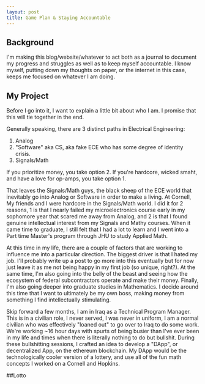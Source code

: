 ```yaml
---
layout: post
title: Game Plan & Staying Accountable
---
```


## Background
I'm making this blog/website/whatever to act both as a journal to document my progress and struggles as well as to keep myself accountable. I know myself, putting down my thoughts on paper, or the internet in this case, keeps me focused on whatever I am doing. 

## My Project
Before I go into it, I want to explain a little bit about who I am. I promise that this will tie together in the end.

Generally speaking, there are 3 distinct paths in Electrical Engineering:
1. Analog
2. "Software" aka CS, aka fake ECE who has some degree of identity crisis.
3. Signals/Math

If you prioritize money, you take option 2. If you're hardcore, wicked smaht, and have a love for op-amps, you take option 1.

That leaves the Signals/Math guys, the black sheep of the ECE world that inevitably go into Analog or Software in order to make a living. At Cornell, My friends and I were hardcore in the Signals/Math world. I did it for 2 reasons, 1 is that I nearly failed my microelectronics course early in my sophomore year that scared me away from Analog, and 2 is that I found genuine intellectual interest from my Signals and Mathy courses. When it came time to graduate, I still felt that I had a lot to learn and I went into a Part time Master's program through JHU to study Applied Math. 

At this time in my life, there are a couple of factors that are working to influence me into a particular direction. The biggest driver is that I hated my job. I'll probably write up a post to go more into this eventually but for now just leave it as me not being happy in my first job (so unique, right?). At the same time, I'm also going into the belly of the beast and seeing how the ecosystem of federal subcontractors operate and make their money. Finally, I'm also going deeper into graduate studies in Mathematics. I decide around this time that I want to ultimately be my own boss, making money from something I find intellectually stimulating.

Skip forward a few months, I am in Iraq as a Technical Program Manager. This is in a civilian role, I never served, I was never in uniform, I am a normal civilian who was effectively "loaned out" to go over to Iraq to do some work. We're working ~16 hour days with spurts of being busier than I've ever been in my life and times when there is literally nothing to do but bullshit. During these bullshitting sessions, I crafted an idea to develop a "DApp", or decentralized App, on the ethereum blockchain. My DApp would be the technologically cooler version of a lottery, and use all of the fun math concepts I worked on a Cornell and Hopkins.

##Lotto
